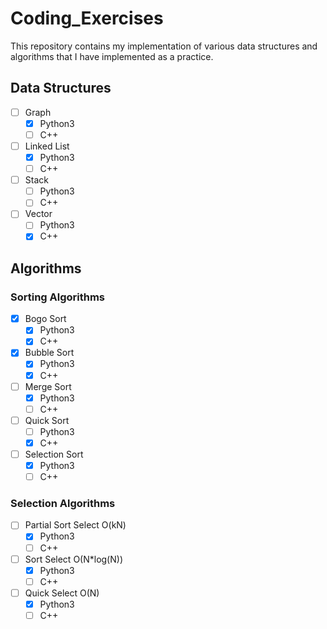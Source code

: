 # Coding_Exercises
This repository contains my implementation of various data structures and algorithms that I have implemented as a practice.

## Data Structures
- [ ] Graph
   - [x] Python3
   - [ ] C++
- [ ] Linked List
   - [x] Python3
   - [ ] C++
- [ ] Stack
   - [ ] Python3
   - [ ] C++
- [ ] Vector
   - [ ] Python3
   - [x] C++

## Algorithms
### Sorting Algorithms
- [x] Bogo Sort
   - [x] Python3
   - [x] C++
- [x] Bubble Sort
   - [x] Python3
   - [x] C++
- [ ] Merge Sort
   - [x] Python3
   - [ ] C++
- [ ] Quick Sort
   - [ ] Python3
   - [x] C++
- [ ] Selection Sort
   - [x] Python3
   - [ ] C++

### Selection Algorithms
- [ ] Partial Sort Select O(kN)
   - [x] Python3
   - [ ] C++

- [ ] Sort Select O(N*log(N))
   - [x] Python3
   - [ ] C++

- [ ] Quick Select O(N)
   - [x] Python3
   - [ ] C++   